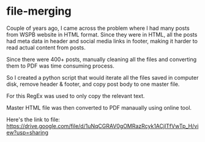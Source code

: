 # file-merging

Couple of years ago, I came across the problem where I had many posts from WSPB website in HTML format. Since they were in HTML, all the posts had meta data in header and social media links in footer, making it harder to read actual content from posts. 

Since there were 400+ posts, manually cleaning all the files and converting them to PDF was time consuming process. 

So I created a python script that would iterate all the files saved in computer disk, remove header & footer, and copy post body to one master file. 

For this RegEx was used to only copy the relevant text. 

Master HTML file was then converted to PDF manaually using online tool. 

Here's the link to file: https://drive.google.com/file/d/1uNqCGRAV0gOMRazRcyk1ACjlTfVwTp_H/view?usp=sharing
